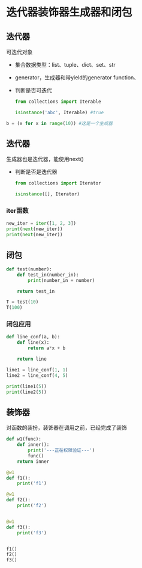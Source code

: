 # 迭代器装饰器生成器和闭包

## 迭代器

可迭代对象

* 集合数据类型：list、tuple、dict、set、str

* generator，生成器和带yield的generator function、

* 判断是否可迭代

  ```python
  from collections import Iterable

  isinstance('abc', Iterable) #true
  ```

```python
b = (x for x in range(10)) #这是一个生成器
```

## 迭代器

生成器也是迭代器，能使用next()

* 判断是否是迭代器

  ```python
  from collections import Iterator

  isinstance([], Iterator)
  ```

### iter函数

```python
new_iter = iter([1, 2, 3])
print(next(new_iter))
print(next(new_iter))
```

## 闭包

```python
def test(number):
    def test_in(number_in):
        print(number_in + number)

    return test_in

T = test(10)
T(100)
```

### 闭包应用

```python
def line_conf(a, b):
    def line(x):
        return a*x + b

    return line

line1 = line_conf(1, 1)
line2 = line_conf(4, 5)

print(line1(5))
print(line2(5))
```

## 装饰器

对函数的装扮，装饰器在调用之前，已经完成了装饰

```python
def w1(func):
    def inner():
        print('---正在权限验证---')
        func()
    return inner

@w1
def f1():
    print('f1')

@w1
def f2():
    print('f2')


@w1
def f3():
    print('f3')


f1()
f2()
f3()
```





























